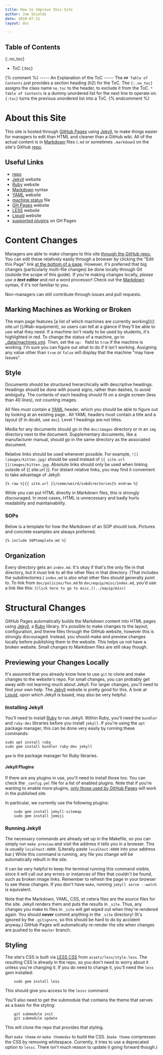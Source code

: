 ```yaml
---
title: How to Improve this Site
author: Joe Shields
date: 2018-07-21
layout: doc

---
```


## Table of Contents
{:.no_toc}
* ToC
{:toc}

{% comment %}
----- An Explanation of the ToC -----
The `## Table of Contents` just provides a section heading (h2) for the ToC.
The `{:.no_toc}` assigns the class name `no_toc` to the header, to exclude it from the ToC.
`* Table of Contents` is a dummy unordered list for the next line to operate on.
`{:toc}` turns the previous unordered list into a ToC.
{% endcomment %}

# About this Site
This site is hosted through [GitHub Pages][GH Pages] using [Jekyll], 
to make things easier for managers to edit than HTML and cleaner than a GitHub wiki.
All of the actual content is in [Markdown] files (`.md` or sometimes `.markdown`) on the site's GitHub [repo].

## Useful Links
- [repo]
- [Jekyll] website
- [Ruby] website
- [Markdown] syntax
- [YAML] website
- [machine status] file
- [GH Pages] website
- [LESS] website
- [Liquid] website
- [supported plugins] on GH Pages

# Content Changes
Managers are able to make changes to this site [through the GitHub repo.][repo]
You can edit these relatively easily through a browser by clicking the "Edit this Page" link [at the bottom of a page](#footer).
However, it's preferred that big changes (particularly multi-file changes) be done locally through Git (outside the scope of this guide).
If you're making changes locally, _please use a **text editor**_ and *not* a word processor!
Check out the [Markdown] syntax, if it's not familiar to you.

Non-managers can still contribute through issues and pull requests.

## Marking Machines as Working or Broken
The main page features [a list of which machines are currently working]({{ site.url }}/#lab-equipment),
so users can tell at a glance if they'll be able to use what they need.
If a machine isn't ready to be used by students, it's highlighted in red.
To change the status of a machine, go to [_data/machines.yml][machine status].
Then, set the `up: ` field to `true` if the machine is working.
I'm sure you can figure out what to do if it isn't working.
Assigning any value other than `true` or `false` will display that the machine "may have issues".

## Style
Documents should be structured hierarchically with descriptive headings.
Headings should be done with pound signs, rather than dashes, to avoid ambiguity.
The contents of each heading should fit on a single screen (less than 40 lines), not counting images.

All files must contain a [YAML] header, which you should be able to figure out by looking at an existing page..
All YAML headers must contain a title and a layout (if in doubt, use `doc`). 
Level 1 headings are not titles.

Media for any documents should go in the `doc/images` directory or in an `img` directory next to the document.
Supplementary documents, like a manufacturer manual, should go in the same directory as the associated document.

Relative links should be used whenever possible. 
For example, `![](images/kitten.jpg)` should be used instead of `{{ site.url }}/images/kitten.jpg`.
Absolute links should only be used when linking outside of {{ site.url }}.
For distant relative links, you may find it convenient to take advantage of Jekyll:
```
{% raw %}{{ site.url }}/some/weird/subdirectories{% endraw %}
```

While you *can* put HTML directly in Markdown files, this is strongly discouraged.
In most cases, HTML is unnecessary and badly hurts readability and maintainability.

### SOPs
Below is a template for how the Markdown of an SOP should look. Pictures and concrete examples are always preferred.

```markdown
{% include SOPtemplate.md %}
```

## Organization
Every directory gets an `index.md`. 
It's okay if that's the only file in that directory, but it must link to all the other files in that directory.
(That includes the subdirectories.)
`index.md` is also what other files should generally point to. 
To link from `doc/policies/foo.md` to `doc/equip/misc/index.md`, you'd use a link like this:
`[Click here to go to misc.](../equip/misc)`

# Structural Changes
GitHub Pages automatically builds the Markdown content into HTML pages using [Jekyll], a [Ruby] library.
It's possible to make changes to the layout, configuration, and theme files through the GitHub website,
however this is strongly discouraged. 
Instead, you should make and preview changes locally before publishing them to the website. 
This helps us not have a broken website.
Small changes to Markdown files are still okay though.

## Previewing your Changes Locally
It's assumed that you already know how to use `git` to clone and make changes to the website's repo.
For small changes, you can probably get away with not learning much about Jekyll.
For larger changes, you'll need to find your own help. The [Jekyll] website is pretty good for this.
A look at [Liquid], upon which Jekyll is based, may also be very helpful.

### Installing Jekyll
You'll need to install [Ruby] to run Jekyll. 
Within Ruby, you'll need the `bundler` and `ruby-dev` libraries before you install `jekyll`.
If you're using the `apt` package manager, this can be done very easily by running these commands:

```
sudo apt install ruby
sudo gem install bundler ruby-dev jekyll
```

`gem` is the package manager for Ruby libraries.

#### Jekyll Plugins
If there are any plugins in use, you'll need to install those too. 
You can check the `_config.yml` file for a list of enabled plugins.
Note that if you're wanting to enable more plugins, 
[only those used by GitHub Pages][supported plugins] will work in the published site.

In particular, we currently use the following plugins:
```
	sudo gem install jekyll-sitemap
	sudo gem install jemoji
```


### Running Jekyll
The necessary commands are already set up in the Makefile, 
so you can simply run `make preview` and visit the address it tells you in a browser.
This is usually `localhost:4000`. (Literally paste `localhost:4000` into your address bar.) 
While this command is running, any file you change will be automatically rebuilt in the site.

It can be very helpful to keep the terminal running this command visible, since it will call out any errors
or instances of files that couldn't be found, such as broken image links.
Remember to refresh the page in your browser to see these changes.
If you don't have `make`, running `jekyll serve --watch` is equivalent.

Note that the Markdown, YAML, CSS, et cetera files are the *source* files for the site. 
Jekyll renders them and puts the results in `_site`.
Thus, any changes you make to files in `_site` will get wiped out when they're rendered again.
You should __*never*__ commit anything in the `_site` directory! 
(It's ignored by the `.gitignore`, so this should be hard to do by accident anyway.)
GitHub Pages will automatically re-render the site when changes are pushed to the `master` branch.

## Styling 
The site's CSS is built via [LESS CSS][LESS] from `assets/less/style.less`.
The resulting CSS is already in the repo, so you don't need to worry about it unless you're changing it.
If you do need to change it, you'll need the `less` gem installed:

```
	sudo gem install less
```

This should give you access to the `lessc` command.

You'll also need to get the submodule that contains the theme that serves as a basis for the styling:

```
	git submodule init
	git submodule update
```

This will clone the repo that provides that styling.

Run `make theme` or `make themedev` to build the CSS.
(`make theme` compresses the CSS by removing whitespace. Currently, it tries to use a deprecated option to `lessc`. There isn't much reason to update it going forward though.)

[repo]: https://github.com/psu-epl/psu-epl.github.com/
[Jekyll]: https://jekyllrb.com/
[Ruby]: https://www.ruby-lang.org/en/
[Markdown]: https://daringfireball.net/projects/markdown/syntax
[YAML]: http://yaml.org/
[machine status]: https://github.com/psu-epl/psu-epl.github.com/blob/master/_data/machines.yml
[GH Pages]: https://pages.github.com/
[LESS]: http://lesscss.org/
[Liquid]: https://shopify.github.io/liquid/
[supported plugins]: https://pages.github.com/versions/
